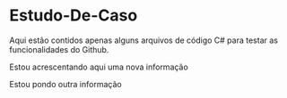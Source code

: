 # Estudo-De-Caso
Aqui estão contidos apenas alguns arquivos de código C# para testar as funcionalidades do Github.

Estou acrescentando aqui uma nova informação

Estou pondo outra informação
